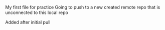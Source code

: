My first file for practice
Going to push to a new created remote repo that is unconnected to this local repo

Added after initial pull
